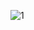 ![1](https://user-images.githubusercontent.com/87185789/138600438-9c39487c-6fb3-45d0-a801-de32bb1b7603.PNG)
